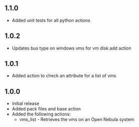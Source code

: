 ## 1.1.0
- Added unit tests for all python actions

## 1.0.2
- Updates bus type on windows vms for vm disk add action

## 1.0.1
- Added action to check an attribute for a list of vms

## 1.0.0

- Initial release
- Added pack files and base action
- Added the following actions:
  - vms_list - Retrieves the vms on an Open Nebula system

